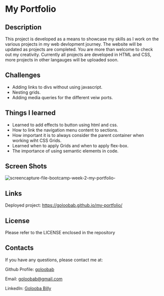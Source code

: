 # My Portfolio

## Description 

This project is developed as a means to showcase my skills as I work on the various projects in my web devlopment journey. The website will be updated as projects are completed. You are more than welcome to check out my creativity. Currently all projects are developed in HTML and CSS, more projects in other langauges will be uploaded soon.


## Challenges

* Adding links to divs without using javascript.
* Nesting grids.
* Adding media queries for the different veiw ports.

## Things I learned 
* Learned to add effects to button using html and css.
* How to link the navigation menu content to sections. 
* How important it is to always consider the parent container when working wiht CSS Grids.
* Learned when to apply Grids and when to apply flex-box.
* The importance of using semantic elements in code.

## Screen Shots

![screencapture-file-bootcamp-week-2-my-portfolio-](https://user-images.githubusercontent.com/26630637/199266895-1d31b5a4-5ece-42a0-9002-dc98f5186c72.png)

## Links
Deployed project: https://goloobab.github.io/my-portfolio/

## License 
Please refer to the LICENSE enclosed in the repository

## Contacts

If you have any questions, please contact me at: 
 
  Github Profile: [goloobab](https://github.com/goloobab/)  

  Email:  goloobab@gmail.com

  LinkedIn: [ Golooba Billy ](linkedin.com/in/goloobab)
